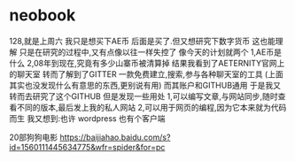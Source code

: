 # neobook
128,就是上周六
我只是想买下AE币
后面是买了.但又想研究下数字货币
这也能理解
只是在研究的过程中,又有点像以往一样失控了
像今天的计划就两个
1,AE币是什么
2,08年到现在,究竟有多少山寨币被清算掉
结果我看到了AETERNITY官网上的聊天室
转而了解到了GITTER
一款免费建立,搜索,参与各种聊天室的工具
	(上面其实也没发现什么有意思的东西,更别说有用)
而其账户和GITHUB通用
于是我又转而去研究了这个GITHUB
但是发现一些用处
1,可以编写文章,与网站同步,随时查看不同的版本,最后发上我的私人网站
2,可以用于网页的编程,因为它本来就为代码而生
我又想到:也许 wordpress 也有个客户端

20部狗狗电影
https://baijiahao.baidu.com/s?id=1560111445634775&wfr=spider&for=pc
